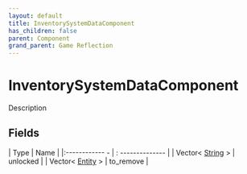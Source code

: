 ```yaml
---
layout: default
title: InventorySystemDataComponent
has_children: false
parent: Component
grand_parent: Game Reflection
---
```

# InventorySystemDataComponent
Description 

## Fields
| Type | Name |
|:------------ - | : -------------- |
| Vector< [String](game-reflection/components/string.md) > | unlocked |
| Vector< [Entity](game-reflection/classes/entity.md) > | to_remove |
